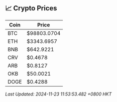 ## 📈 Crypto Prices

| Coin | Price |
| ---- | ----- |
| BTC | $98803.0704 |
| ETH | $3343.6957 |
| BNB | $642.9221 |
| CRV | $0.4678 |
| ARB | $0.8127 |
| OKB | $50.0021 |
| DOGE | $0.4288 |

_Last Updated: 2024-11-23 11:53:53.482 +0800 HKT_